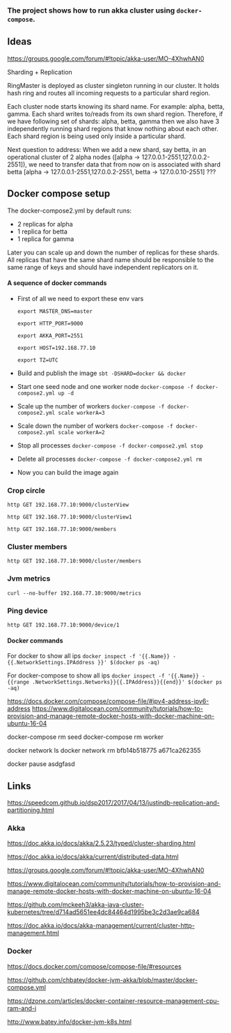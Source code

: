 ### The project shows how to run akka cluster using `docker-compose`.

##  Ideas

https://groups.google.com/forum/#!topic/akka-user/MO-4XhwhAN0


Sharding + Replication

RingMaster is deployed as cluster singleton running in our cluster. It holds hash ring and routes all
incoming requests to a particular shard region.          

Each cluster node starts knowing its shard name. For example: alpha, betta, gamma.
Each shard writes to/reads from its own shard region. Therefore, if we have following set of shards: 
alpha, betta, gamma then we also have 3 independently running shard regions that know nothing about each other. 
Each shard region is being used only inside a particular shard.


Next question to address:
 When we add a new shard, say betta, in an operational cluster of 2 alpha nodes ([alpha -> 127.0.0.1-2551,127.0.0.2-2551]), 
 we need to transfer data that from now on is associated with shard betta [alpha -> 127.0.0.1-2551,127.0.0.2-2551, betta -> 127.0.0.10-2551]
 ???
       
 

## Docker compose setup  

The docker-compose2.yml by default runs: 
 * 2 replicas for alpha
 * 1 replica for betta
 * 1 replica for gamma

Later you can scale up and down the number of replicas for these shards.
All replicas that have the same shard name should be responsible to the same range of keys and should have independent replicators on it.     

#### A sequence of docker commands ####
  
  * First of all we need to export these env vars
    
    `export MASTER_DNS=master`

    `export HTTP_PORT=9000`
    
    `export AKKA_PORT=2551`
    
    `export HOST=192.168.77.10`
    
    `export TZ=UTC`
    
  * Build and publish the image `sbt -DSHARD=docker && docker`
  
  * Start one seed node and one worker node `docker-compose -f docker-compose2.yml up -d`
     
  * Scale up the number of workers `docker-compose -f docker-compose2.yml scale workerA=3`
   
  * Scale down the number of workers `docker-compose -f docker-compose2.yml scale workerA=2`
  
  * Stop all processes `docker-compose -f docker-compose2.yml stop`
  
  * Delete all processes `docker-compose -f docker-compose2.yml rm`
    
  * Now you can build the image again

### Crop circle

  `http GET 192.168.77.10:9000/clusterView`

  `http GET 192.168.77.10:9000/clusterView1`

  `http GET 192.168.77.10:9000/members`

### Cluster members

   `http GET 192.168.77.10:9000/cluster/members`
    

### Jvm metrics 
  `curl --no-buffer 192.168.77.10:9000/metrics`

### Ping device
  
  `http GET 192.168.77.10:9000/device/1`  


#### Docker commands ####
  
  For docker to show all ips `docker inspect -f '{{.Name}} - {{.NetworkSettings.IPAddress }}' $(docker ps -aq)`
  
  For docker-compose to show all ips `docker inspect -f '{{.Name}} - {{range .NetworkSettings.Networks}}{{.IPAddress}}{{end}}' $(docker ps -aq)`


  https://docs.docker.com/compose/compose-file/#ipv4-address-ipv6-address
  https://www.digitalocean.com/community/tutorials/how-to-provision-and-manage-remote-docker-hosts-with-docker-machine-on-ubuntu-16-04

  docker-compose rm seed 
  docker-compose rm worker
    
  docker network ls
  docker network rm bfb14b518775 a671ca262355    

  docker pause asdgfasd 

##  Links

https://speedcom.github.io/dsp2017/2017/04/13/justindb-replication-and-partitioning.html
 
### Akka

https://doc.akka.io/docs/akka/2.5.23/typed/cluster-sharding.html

https://doc.akka.io/docs/akka/current/distributed-data.html

https://groups.google.com/forum/#!topic/akka-user/MO-4XhwhAN0

https://www.digitalocean.com/community/tutorials/how-to-provision-and-manage-remote-docker-hosts-with-docker-machine-on-ubuntu-16-04

https://github.com/mckeeh3/akka-java-cluster-kubernetes/tree/d714ad5651ee4dc84464d1995be3c2d3ae9ca684

https://doc.akka.io/docs/akka-management/current/cluster-http-management.html


### Docker  

https://docs.docker.com/compose/compose-file/#resources

https://github.com/chbatey/docker-jvm-akka/blob/master/docker-compose.yml

https://dzone.com/articles/docker-container-resource-management-cpu-ram-and-i

http://www.batey.info/docker-jvm-k8s.html